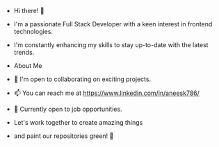 - Hi there! 👋
- I'm a passionate Full Stack Developer with a keen interest in frontend technologies.
- I'm constantly enhancing my skills to stay up-to-date with the latest trends.

- About Me
- 💞 I'm open to collaborating on exciting projects.
- 📫 You can reach me at https://www.linkedin.com/in/aneesk786/
- 💼 Currently open to job opportunities.

- Let's work together to create amazing things
- and paint our repositories green! 🌿
